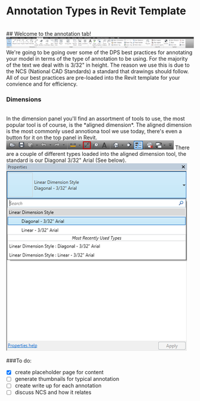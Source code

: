 # Annotation Types in Revit Template
<br> 
## Welcome to the annotation tab!
<br>
<img src="images/2-4/AnnotationTab.png">
<br>
We're going to be going over some of the DPS best practices for annotating your model in terms of the type of annotation to be using. For the majority of the text we deal with is 3/32" in height. The reason we use this is due to the NCS (National CAD Standards) a standard that drawings should follow. All of our best practices are pre-loaded into the Revit template for your convience and for efficiency. 

### Dimensions
<br> 
In the dimension panel you'll find an assortment of tools to use, the most popular tool is of course, is the *aligned dimension*. The aligned dimension is the most commonly used annotiona tool we use today, there's even a button for it on the top panel in Revit. 
<img src="images/2-4/AlignedDimTOp.png"> There are a couple of different types loaded into the aligned dimension tool, the standard is our Diagonal 3/32" Arial (See below).
<img src="images/2-4/AlignedDimTypes.png"> 

###To do:

- [x] create placeholder page for content
- [ ] generate thumbnails for typical annotation
- [ ] create write up for each annotation
- [ ] discuss NCS and how it relates
